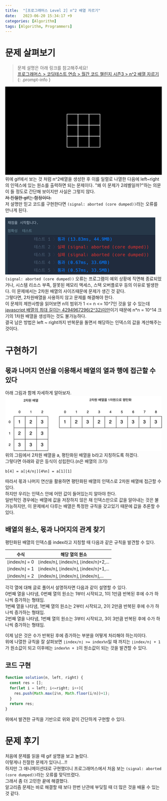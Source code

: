 ```yaml
---
title:  "[프로그래머스 Level 2] n^2 배열 자르기"
date:   2023-06-20 15:34:17 +9
categories: [Algorithm]
tags: [Algorithm, Programmers]
---
```

# 문제 살펴보기

> 문제 설명은 아래 링크를 참고해주세요!  
> [프로그래머스 > 코딩테스트 연습 > 월간 코드 챌린지 시즌3 > n^2 배열 자르기](https://school.programmers.co.kr/learn/courses/30/lessons/87390)
{: .prompt-info }

![blog.png](/assets/img/2023-06-20-Programmers-n2Array/blog.gif)  
위에 gif에서 보는 것 처럼 n^2배열을 생성한 후 이를 일렬로 나열한 다음에 left~right의 인덱스에 있는 원소를 출력하면 되는 문제이다.
"왜 이 문제가 2레벨일까?"하는 의문이 들 정도로 간단해 보이지만 사실은 그렇지 않다.  
~~저 친절한 gif는 함정이다.~~  
저 설명만 믿고 코드를 구현한다면 `(signal: aborted (core dumped))`라는 오류를 만나게 된다.
  
![img.png](/assets/img/2023-06-20-Programmers-n2Array/img.png)  
`(signal: aborted (core dumped))` 오류는 프로그램이 예외 상황에 직면해 종료되었거나, 시스템 리소스 부족, 잘못된 메모리 액세스, 스택 오버플로우 등의 이유로 발생한다. 이 문제에서는 2차원 배열의 사이즈때문에 문제가 생긴 것 같다.  
그렇다면, 2차원배열을 사용하지 않고 문제를 해결해야 한다.  
이 문제의 제한사항을 읽어보면 n의 범위가 1 <= n <= 10^7인 것을 알 수 있는데 [javascript 배열의 최대 길이는 4294967296(2^32)미만]((https://developer.mozilla.org/ko/docs/Web/JavaScript/Reference/Global_Objects/Array/length#%EC%84%A4%EB%AA%85))이기 때문에
n*n = 10^14 크기의 1차원 배열을 생성하는 것도 불가능하다.  
결국 남은 방법은 left ~ right까지 반복문을 돌면서 해당하는 인덱스의 값을 계산해주는 것이다.  
# 구현하기
## 몫과 나머지 연산을 이용해서 배열의 열과 행에 접근할 수 있다
아래 그림과 함께 자세하게 알아보자.  
![프로그래머스 n^2 배열 자르기.drawio.png](/assets/img/2023-06-20-Programmers-n2Array/img2.png)  
위의 그림에서 2차원 배열을 a, 평탄화된 배열을 b라고 지칭하도록 하겠다.  
그렇다면 아래와 같은 등식이 성립한다.(n은 배열의 크기)  
```text
b[4] = a[⌊4/n⌋][4%n] = a[1][1]
```
따라서 몫과 나머지 연산을 활용하면 평탄화된 배열의 인덱스로 2차원 배열에 접근할 수 있다.  
하지만 우리는 인덱스 안에 어떤 값이 들어있는지 알아야 한다.  
일반적인 경우에는 배열에 값을 저장하지 않은 채 인덱스만으로 값을 알아내는 것은 불가능하지만, 
이 문제에서 다루는 배열은 특정한 규칙을 갖고있기 때문에 값을 추론할 수 있다.  
## 배열의 원소, 몫과 나머지의 관계 찾기
평탄화된 배열의 인덱스를 index라고 지칭할 때 다음과 같은 규칙을 발견할 수 있다.  

|수식|해당 열의 원소|
|-|-|
|⌊index/n⌋ = 0 | ⌊index/n⌋, ⌊index/n⌋, ⌊index/n⌋+2,...|
|⌊index/n⌋ = 1 | ⌊index/n⌋, ⌊index/n⌋, ⌊index/n⌋+1,...|
|⌊index/n⌋ = 2 | ⌊index/n⌋, ⌊index/n⌋, ⌊index/n⌋,...|
  
각각 열에 대해 글로 풀어서 설명하자면 다음과 같이 설명할 수 있다.  
0번째 열을 나타냄, 0번째 열의 원소는 1부터 시작되고, 1이 1만큼 반복된 후에 수가 하나씩 증가하는 형태임.  
1번째 열을 나타냄, 1번째 열의 원소는 2부터 시작되고, 2이 2만큼 반복된 후에 수가 하나씩 증가하는 형태임.  
2번째 열을 나타냄, 1번째 열의 원소는 3부터 시작되고, 3이 3만큼 반복된 후에 수가 하나씩 증가하는 형태임.  
  
이제 남은 것은 수가 반복된 후에 증가하는 부분을 어떻게 처리해야 하는지이다.  
위에 나열한 규칙을 잘 살펴보면 `⌊index/n⌋ >= index%n`일 때 까지는 `⌊index/n⌋ + 1`가 원소값이 되고 이후에는 `index%n + 1`이 원소값이 되는 것을 발견할 수 있다.  
## 코드 구현
```javascript
function solution(n, left, right) {
  const res = [];
  for(let i = left; i<=right; i++){
    res.push(Math.max(i%n, Math.floor(i/n))+1);
  }
  return res;
}
```
위에서 발견한 규칙을 기반으로 위와 같이 간단하게 구현할 수 있다.  
# 문제 후기
처음에 문제를 읽을 때 gif 설명을 보고 놀랐다.  
이렇게나 친절한 문제가 있다니...!!  
하지만 그 애니메이션대로 구현했더니 프로그래머스에서 처음 보는 `(signal: aborted (core dumped))`라는 오류를 맞닥뜨렸다.  
그래서 좀 더 고민한 끝에 해결했다.  
알고리즘 문제는 바로 해결할 때 보다 한번 난관에 부딪힐 때 더 많은 것을 배울 수 있는 것 같다.  
